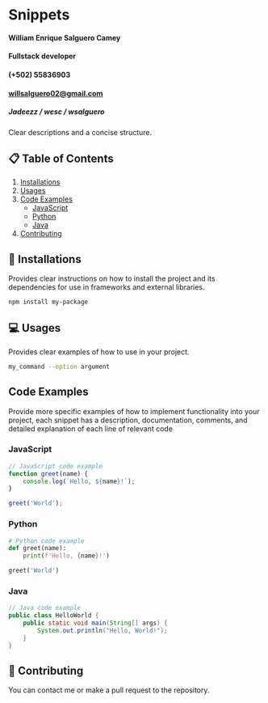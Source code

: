 # Snippets
#### William Enrique Salguero Camey
#### Fullstack developer
#### (+502) 55836903
#### willsalguero02@gmail.com
##### _Jadeezz / wesc / wsalguero_

Clear descriptions and a concise structure.

## 📋 Table of Contents

1. [Installations](#installations)
2. [Usages](#usages)
3. [Code Examples](#code-examples)
    - [JavaScript](#javascript)
    - [Python](#python)
    - [Java](#java)
4. [Contributing](#contributing)

## 🚀 Installations

Provides clear instructions on how to install the project and its dependencies for use in frameworks and external libraries.

```bash
npm install my-package
```

## 💻 Usages

Provides clear examples of how to use in your project.

```bash
my_command --option argument
```

## Code Examples

 Provide more specific examples of how to implement functionality into your project, each snippet has a description, documentation, comments, and detailed explanation of each line of relevant code
 
### JavaScript

```javascript
// JavaScript code example
function greet(name) {
    console.log(`Hello, ${name}!`);
}

greet('World');
```

### Python

```python
# Python code example
def greet(name):
    print(f'Hello, {name}!')

greet('World')
```

### Java

```java
// Java code example
public class HelloWorld {
    public static void main(String[] args) {
        System.out.println("Hello, World!");
    }
}
```

## 🤝 Contributing

You can contact me or make a pull request to the repository.

